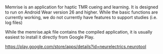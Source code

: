 Memrise is an application for haptic TMR cueing and learning. It is designed to run on Android Wear version 26 and higher. While the basic functions 
are currently working, we do not currently have features to support studies (i.e. log files)

While the memrise.apk file contains the compiled application, it is usually easiest to install it directly from Google Play.

https://play.google.com/store/apps/details?id=neurelectrics.neurotool